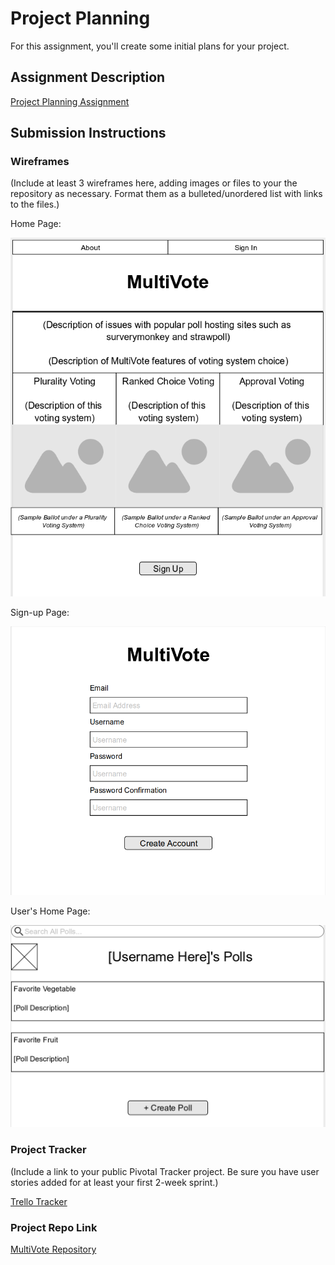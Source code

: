 # Project Planning
For this assignment, you'll create some initial plans for your project.

## Assignment Description
[Project Planning Assignment](https://education.launchcode.org/liftoff/assignments/planning/)

## Submission Instructions

### Wireframes

(Include at least 3 wireframes here, adding images or files to your the repository as necessary. Format them as a bulleted/unordered list with links to the files.)

Home Page:

![Home Page Wireframe](homepage.png)

Sign-up Page:

![Sign-up Page Wireframe](sign-up.png)

User's Home Page:

![User's Home Page Wireframe](account-home.png)

### Project Tracker

(Include a link to your public Pivotal Tracker project. Be sure you have user stories added for at least your first 2-week sprint.)

[Trello Tracker](https://trello.com/b/wbnl9Uae/multivote)

### Project Repo Link

[MultiVote Repository](https://github.com/Yutreess/multivote)
